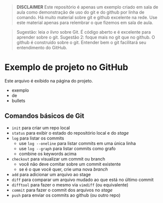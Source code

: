 > **DISCLAIMER** Este repositório é apenas um exemplo criado em sala de aula como 
> demonstração de uso do git e do github por linha de comando. Há muito
> material sobre git e github excelente na rede. Use este material
> apenas para relembrar o que fizemos em sala de aula.

> Sugestão: leia _o livro_ sobre Git. É código aberto e é excelente para
> aprender sobre o git. Sugestão 2: foque mais no git que no github. O github
> é construído sobre o git. Entender bem o git facilitará seu entendimento
> do GitHub.

# Exemplo de projeto no GitHub


Este arquivo é exibido na página do projeto.

- exemplo
- de
- bullets


## Comandos básicos de Git

- `init` para criar um repo local
- `status` para exibir o estado do repositório local e do _stage_
- `log` para listar os commits
  - use `log --oneline` para listar commits em uma única linha
  - use `log --graph` para listar commits como grafo
  - combine os keywords acima
- `checkout` para visualizar um commit ou branch 
  - você não deve comitar sobre um commit existente
  - se é o que você quer, crie uma nova _branch_
- `add` para adicionar um arquivo ao stage
- `diff` para comparar um arquivo mudado ao que está no último
  commit
- `difftool` para fazer o mesmo via `vimdiff` (ou equivalente)
- `commit` para fazer o commit dos arquivos no _stage_
- `push` para enviar os commits ao github (ou outro repo)
